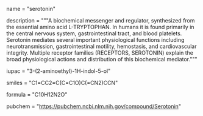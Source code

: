 name = "serotonin"

description = """A biochemical messenger and regulator, synthesized from the
essential amino acid L-TRYPTOPHAN. In humans it is found primarily in
the central nervous system, gastrointestinal tract, and blood
platelets. Serotonin mediates several important physiological
functions including neurotransmission, gastrointestinal motility,
hemostasis, and cardiovascular integrity. Multiple receptor families
(RECEPTORS, SEROTONIN) explain the broad physiological actions and
distribution of this biochemical mediator."""

iupac = "3-(2-aminoethyl)-1H-indol-5-ol"

smiles = "C1=CC2=C(C=C1O)C(=CN2)CCN"

formula = "C10H12N2O"

pubchem = "https://pubchem.ncbi.nlm.nih.gov/compound/Serotonin"

